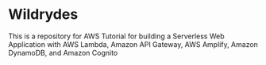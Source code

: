 # Wildrydes
This is a repository for AWS Tutorial for building a Serverless Web Application
with AWS Lambda, Amazon API Gateway, AWS Amplify, Amazon DynamoDB, and Amazon Cognito
